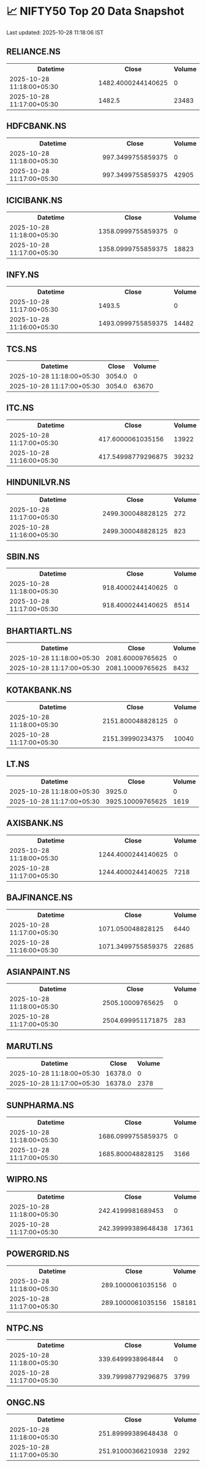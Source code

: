# 📈 NIFTY50 Top 20 Data Snapshot

Last updated: 2025-10-28 11:18:06 IST

## RELIANCE.NS

<table>
  <tr><th>Datetime</th><th>Close</th><th>Volume</th></tr>
  <tr><td>2025-10-28 11:18:00+05:30</td><td>1482.4000244140625</td><td>0</td></tr>
  <tr><td>2025-10-28 11:17:00+05:30</td><td>1482.5</td><td>23483</td></tr>
</table>

## HDFCBANK.NS

<table>
  <tr><th>Datetime</th><th>Close</th><th>Volume</th></tr>
  <tr><td>2025-10-28 11:18:00+05:30</td><td>997.3499755859375</td><td>0</td></tr>
  <tr><td>2025-10-28 11:17:00+05:30</td><td>997.3499755859375</td><td>42905</td></tr>
</table>

## ICICIBANK.NS

<table>
  <tr><th>Datetime</th><th>Close</th><th>Volume</th></tr>
  <tr><td>2025-10-28 11:18:00+05:30</td><td>1358.0999755859375</td><td>0</td></tr>
  <tr><td>2025-10-28 11:17:00+05:30</td><td>1358.0999755859375</td><td>18823</td></tr>
</table>

## INFY.NS

<table>
  <tr><th>Datetime</th><th>Close</th><th>Volume</th></tr>
  <tr><td>2025-10-28 11:17:00+05:30</td><td>1493.5</td><td>0</td></tr>
  <tr><td>2025-10-28 11:16:00+05:30</td><td>1493.0999755859375</td><td>14482</td></tr>
</table>

## TCS.NS

<table>
  <tr><th>Datetime</th><th>Close</th><th>Volume</th></tr>
  <tr><td>2025-10-28 11:18:00+05:30</td><td>3054.0</td><td>0</td></tr>
  <tr><td>2025-10-28 11:17:00+05:30</td><td>3054.0</td><td>63670</td></tr>
</table>

## ITC.NS

<table>
  <tr><th>Datetime</th><th>Close</th><th>Volume</th></tr>
  <tr><td>2025-10-28 11:17:00+05:30</td><td>417.6000061035156</td><td>13922</td></tr>
  <tr><td>2025-10-28 11:16:00+05:30</td><td>417.54998779296875</td><td>39232</td></tr>
</table>

## HINDUNILVR.NS

<table>
  <tr><th>Datetime</th><th>Close</th><th>Volume</th></tr>
  <tr><td>2025-10-28 11:17:00+05:30</td><td>2499.300048828125</td><td>272</td></tr>
  <tr><td>2025-10-28 11:16:00+05:30</td><td>2499.300048828125</td><td>823</td></tr>
</table>

## SBIN.NS

<table>
  <tr><th>Datetime</th><th>Close</th><th>Volume</th></tr>
  <tr><td>2025-10-28 11:18:00+05:30</td><td>918.4000244140625</td><td>0</td></tr>
  <tr><td>2025-10-28 11:17:00+05:30</td><td>918.4000244140625</td><td>8514</td></tr>
</table>

## BHARTIARTL.NS

<table>
  <tr><th>Datetime</th><th>Close</th><th>Volume</th></tr>
  <tr><td>2025-10-28 11:18:00+05:30</td><td>2081.60009765625</td><td>0</td></tr>
  <tr><td>2025-10-28 11:17:00+05:30</td><td>2081.10009765625</td><td>8432</td></tr>
</table>

## KOTAKBANK.NS

<table>
  <tr><th>Datetime</th><th>Close</th><th>Volume</th></tr>
  <tr><td>2025-10-28 11:18:00+05:30</td><td>2151.800048828125</td><td>0</td></tr>
  <tr><td>2025-10-28 11:17:00+05:30</td><td>2151.39990234375</td><td>10040</td></tr>
</table>

## LT.NS

<table>
  <tr><th>Datetime</th><th>Close</th><th>Volume</th></tr>
  <tr><td>2025-10-28 11:18:00+05:30</td><td>3925.0</td><td>0</td></tr>
  <tr><td>2025-10-28 11:17:00+05:30</td><td>3925.10009765625</td><td>1619</td></tr>
</table>

## AXISBANK.NS

<table>
  <tr><th>Datetime</th><th>Close</th><th>Volume</th></tr>
  <tr><td>2025-10-28 11:18:00+05:30</td><td>1244.4000244140625</td><td>0</td></tr>
  <tr><td>2025-10-28 11:17:00+05:30</td><td>1244.4000244140625</td><td>7218</td></tr>
</table>

## BAJFINANCE.NS

<table>
  <tr><th>Datetime</th><th>Close</th><th>Volume</th></tr>
  <tr><td>2025-10-28 11:17:00+05:30</td><td>1071.050048828125</td><td>6440</td></tr>
  <tr><td>2025-10-28 11:16:00+05:30</td><td>1071.3499755859375</td><td>22685</td></tr>
</table>

## ASIANPAINT.NS

<table>
  <tr><th>Datetime</th><th>Close</th><th>Volume</th></tr>
  <tr><td>2025-10-28 11:18:00+05:30</td><td>2505.10009765625</td><td>0</td></tr>
  <tr><td>2025-10-28 11:17:00+05:30</td><td>2504.699951171875</td><td>283</td></tr>
</table>

## MARUTI.NS

<table>
  <tr><th>Datetime</th><th>Close</th><th>Volume</th></tr>
  <tr><td>2025-10-28 11:18:00+05:30</td><td>16378.0</td><td>0</td></tr>
  <tr><td>2025-10-28 11:17:00+05:30</td><td>16378.0</td><td>2378</td></tr>
</table>

## SUNPHARMA.NS

<table>
  <tr><th>Datetime</th><th>Close</th><th>Volume</th></tr>
  <tr><td>2025-10-28 11:18:00+05:30</td><td>1686.0999755859375</td><td>0</td></tr>
  <tr><td>2025-10-28 11:17:00+05:30</td><td>1685.800048828125</td><td>3166</td></tr>
</table>

## WIPRO.NS

<table>
  <tr><th>Datetime</th><th>Close</th><th>Volume</th></tr>
  <tr><td>2025-10-28 11:18:00+05:30</td><td>242.4199981689453</td><td>0</td></tr>
  <tr><td>2025-10-28 11:17:00+05:30</td><td>242.39999389648438</td><td>17361</td></tr>
</table>

## POWERGRID.NS

<table>
  <tr><th>Datetime</th><th>Close</th><th>Volume</th></tr>
  <tr><td>2025-10-28 11:18:00+05:30</td><td>289.1000061035156</td><td>0</td></tr>
  <tr><td>2025-10-28 11:17:00+05:30</td><td>289.1000061035156</td><td>158181</td></tr>
</table>

## NTPC.NS

<table>
  <tr><th>Datetime</th><th>Close</th><th>Volume</th></tr>
  <tr><td>2025-10-28 11:18:00+05:30</td><td>339.6499938964844</td><td>0</td></tr>
  <tr><td>2025-10-28 11:17:00+05:30</td><td>339.79998779296875</td><td>3799</td></tr>
</table>

## ONGC.NS

<table>
  <tr><th>Datetime</th><th>Close</th><th>Volume</th></tr>
  <tr><td>2025-10-28 11:18:00+05:30</td><td>251.89999389648438</td><td>0</td></tr>
  <tr><td>2025-10-28 11:17:00+05:30</td><td>251.91000366210938</td><td>2292</td></tr>
</table>

